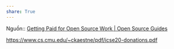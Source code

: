 ```yaml
---
share: True
---
```

Nguồn:: [Getting Paid for Open Source Work | Open Source Guides](https://opensource.guide/getting-paid/)

https://www.cs.cmu.edu/~ckaestne/pdf/icse20-donations.pdf
